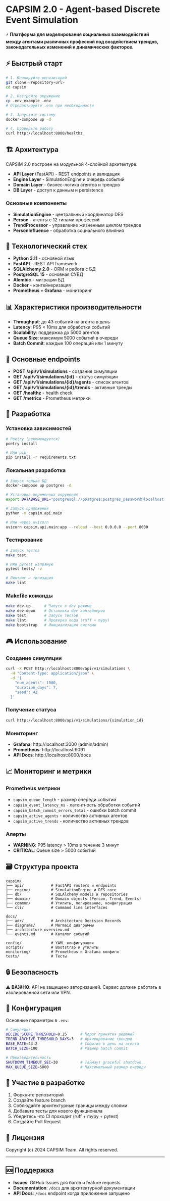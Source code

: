 # CAPSIM 2.0 - Agent-based Discrete Event Simulation

⚡ **Платформа для моделирования социальных взаимодействий между агентами различных профессий под воздействием трендов, законодательных изменений и динамических факторов.**

## ⚡ Быстрый старт

```bash
# 1. Клонируйте репозиторий
git clone <repository-url>
cd capsim

# 2. Настройте окружение
cp .env_example .env
# Отредактируйте .env при необходимости

# 3. Запустите систему
docker-compose up -d

# 4. Проверьте работу
curl http://localhost:8000/healthz
```

## 🏗️ Архитектура

CAPSIM 2.0 построен на модульной 4-слойной архитектуре:

- **API Layer** (FastAPI) - REST endpoints и валидация
- **Engine Layer** - SimulationEngine и очередь событий  
- **Domain Layer** - бизнес-логика агентов и трендов
- **DB Layer** - доступ к данным и persistence

### Основные компоненты

- **SimulationEngine** - центральный координатор DES
- **Person** - агенты с 12 типами профессий
- **TrendProcessor** - управление жизненным циклом трендов
- **PersonInfluence** - обработка социального влияния

## 🎯 Технологический стек

- **Python 3.11** - основной язык
- **FastAPI** - REST API framework
- **SQLAlchemy 2.0** - ORM и работа с БД
- **PostgreSQL 15** - основная СУБД
- **Alembic** - миграции БД
- **Docker** - контейнеризация
- **Prometheus + Grafana** - мониторинг

## 📊 Характеристики производительности

- **Throughput**: до 43 событий на агента в день
- **Latency**: P95 < 10ms для обработки событий
- **Scalability**: поддержка до 5000 агентов
- **Queue Size**: максимум 5000 событий в очереди
- **Batch Commit**: каждые 100 операций или 1 минуту

## 🚀 Основные endpoints

- **POST /api/v1/simulations** - создание симуляции
- **GET /api/v1/simulations/{id}** - статус симуляции
- **GET /api/v1/simulations/{id}/agents** - список агентов
- **GET /api/v1/simulations/{id}/trends** - активные тренды
- **GET /healthz** - health check
- **GET /metrics** - Prometheus метрики

## 🔧 Разработка

### Установка зависимостей

```bash
# Poetry (рекомендуется)
poetry install

# Или pip
pip install -r requirements.txt
```

### Локальная разработка

```bash
# Запуск только БД
docker-compose up postgres -d

# Установка переменных окружения
export DATABASE_URL="postgresql://postgres:postgres_password@localhost:5432/capsim"

# Запуск приложения
python -m capsim.api.main

# Или через uvicorn
uvicorn capsim.api.main:app --reload --host 0.0.0.0 --port 8000
```

### Тестирование

```bash
# Запуск тестов
make test

# Или pytest напрямую
pytest tests/ -v

# Линтинг и типизация
make lint
```

### Makefile команды

```bash
make dev-up      # Запуск в dev режиме
make dev-down    # Остановка dev контейнеров
make test        # Запуск тестов
make lint        # Проверка кода (ruff + mypy)
make bootstrap   # Инициализация системы
```

## 🎮 Использование

### Создание симуляции

```bash
curl -X POST http://localhost:8000/api/v1/simulations \
  -H "Content-Type: application/json" \
  -d '{
    "num_agents": 1000,
    "duration_days": 7,
    "seed": 42
  }'
```

### Получение статуса

```bash
curl http://localhost:8000/api/v1/simulations/{simulation_id}
```

### Мониторинг

- **Grafana**: http://localhost:3000 (admin/admin)
- **Prometheus**: http://localhost:9091
- **API Docs**: http://localhost:8000/docs

## 📈 Мониторинг и метрики

### Prometheus метрики

- `capsim_queue_length` - размер очереди событий
- `capsim_event_latency_ms` - латентность обработки событий
- `capsim_batch_commit_errors_total` - ошибки batch commit
- `capsim_active_agents` - количество активных агентов
- `capsim_active_trends` - количество активных трендов

### Алерты

- **WARNING**: P95 latency > 10ms в течение 3 минут
- **CRITICAL**: Queue size > 5000 событий

## 🗃️ Структура проекта

```
capsim/
├── api/            # FastAPI routers и endpoints
├── engine/         # SimulationEngine и DES core
├── db/             # SQLAlchemy models и repositories
├── domain/         # Domain objects (Person, Trend, Events)
├── common/         # Утилиты, логирование, конфигурация
└── cli/            # Command line interfaces

docs/
├── adr/            # Architecture Decision Records
├── diagrams/       # Mermaid диаграммы
├── architecture_overview.md
└── events.md       # Каталог событий

config/             # YAML конфигурация
scripts/            # Bootstrap и утилиты
monitoring/         # Prometheus и Grafana конфиги
tests/              # Тесты
```

## 🔒 Безопасность

⚠️ **ВАЖНО**: API не защищено авторизацией. Сервис должен работать в изолированной сети или VPN.

## 📝 Конфигурация

Основные параметры в `.env`:

```bash
# Симуляция
DECIDE_SCORE_THRESHOLD=0.25      # Порог принятия решений
TREND_ARCHIVE_THRESHOLD_DAYS=3   # Архивирование трендов
BASE_RATE=43.2                   # События в день на агента
BATCH_SIZE=100                   # Размер batch commit

# Производительность  
SHUTDOWN_TIMEOUT_SEC=30          # Таймаут graceful shutdown
MAX_QUEUE_SIZE=5000              # Максимальный размер очереди
```

## 🤝 Участие в разработке

1. Форкните репозиторий
2. Создайте feature branch
3. Соблюдайте архитектурные границы между слоями  
4. Добавьте тесты для нового функционала
5. Убедитесь что CI проходит (ruff + mypy + pytest)
6. Создайте Pull Request

## 📜 Лицензия

Copyright (c) 2024 CAPSIM Team. All rights reserved.

---

## 🆘 Поддержка

- **Issues**: GitHub Issues для багов и feature requests
- **Documentation**: `/docs` для архитектурной документации
- **API Docs**: `/docs` endpoint когда приложение запущено



